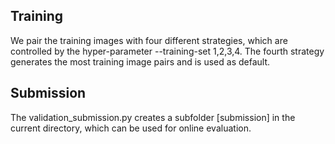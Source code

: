 ## Training

We pair the training images with four different strategies, which are controlled by the hyper-parameter --training-set 1,2,3,4.
The fourth strategy generates the most training image pairs and is used as default.


## Submission

The validation_submission.py creates a subfolder [submission] in the current directory, which can be used for online evaluation.
